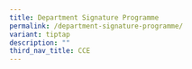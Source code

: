```yaml
---
title: Department Signature Programme
permalink: /department-signature-programme/
variant: tiptap
description: ""
third_nav_title: CCE
---
```

